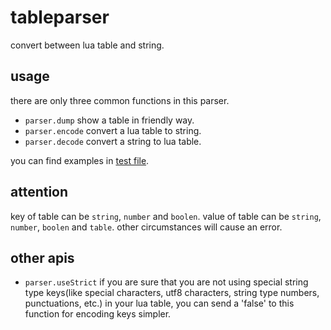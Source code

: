 # tableparser
convert between lua table and string.

## usage
there are only three common functions in this parser.
* `parser.dump` show a table in friendly way.  
* `parser.encode` convert a lua table to string.  
* `parser.decode` convert a string to lua table.  

you can find examples in [test file](https://github.com/c0de1ife/tableparser/blob/master/tableparser_test.lua).

## attention
key of table can be `string`, `number` and `boolen`. value of table can be `string`, `number`, `boolen` and `table`. other circumstances will cause an error.

## other apis
* `parser.useStrict` if you are sure that you are not using special string type keys(like special characters, utf8 characters, string type numbers, punctuations, etc.) in your lua table, you can send a 'false' to this function for encoding keys simpler.
